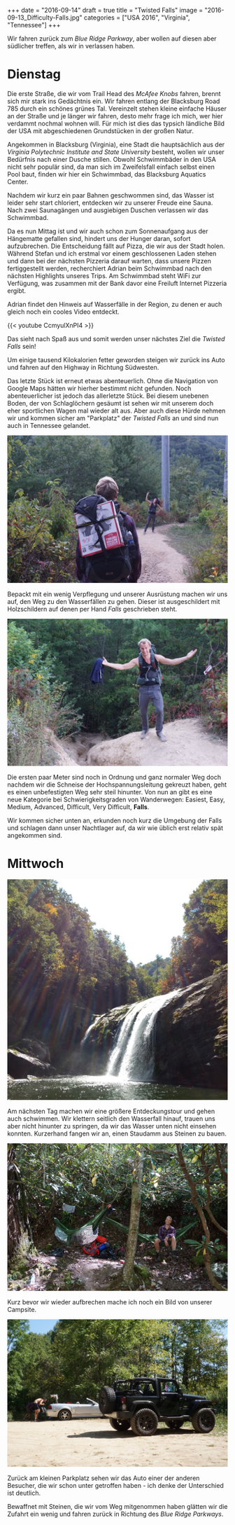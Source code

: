 +++
date = "2016-09-14"
draft = true
title = "Twisted Falls"
image = "2016-09-13_Difficulty-Falls.jpg"
categories = ["USA 2016", "Virginia", "Tennessee"]
+++

Wir fahren zurück zum *Blue Ridge Parkway*, aber wollen auf diesen
aber südlicher treffen, als wir in verlassen haben.

# Dienstag

Die erste Straße, die wir vom Trail Head des *McAfee Knobs* fahren,
brennt sich mir stark ins Gedächtnis ein.
Wir fahren entlang der Blacksburg Road 785 durch ein schönes grünes Tal.
Vereinzelt stehen kleine einfache Häuser an der Straße und je länger
wir fahren, desto mehr frage ich mich, wer hier verdammt nochmal wohnen will.
Für mich ist dies das typsich ländliche Bild der USA mit abgeschiedenen
Grundstücken in der großen Natur.

Angekommen in Blacksburg (Virginia), eine Stadt die hauptsächlich aus der
*Virginia Polytechnic Institute and State University* besteht,
wollen wir unser Bedürfnis nach einer Dusche stillen.
Obwohl Schwimmbäder in den USA nicht sehr populär sind,
da man sich im Zweifelsfall einfach selbst einen Pool baut,
finden wir hier ein Schwimmbad, das Blacksburg Aquatics Center.

Nachdem wir kurz ein paar Bahnen geschwommen sind, das Wasser
ist leider sehr start chloriert, entdecken wir zu unserer
Freude eine Sauna.
Nach zwei Saunagängen und ausgiebigen Duschen verlassen wir das Schwimmbad.

Da es nun Mittag ist und wir auch schon zum Sonnenaufgang aus der
Hängematte gefallen sind, hindert uns der Hunger daran, sofort aufzubrechen.
Die Entscheidung fällt auf Pizza, die wir aus der Stadt holen.
Während Stefan und ich erstmal vor einem geschlossenen Laden stehen
und dann bei der nächsten Pizzeria darauf warten, dass unsere Pizzen
fertiggestellt werden,
recherchiert Adrian beim Schwimmbad nach den nächsten Highlights unseres Trips.
Am Schwimmbad steht WiFi zur Verfügung, was zusammen mit der Bank davor
eine Freiluft Internet Pizzeria ergibt.

Adrian findet den Hinweis auf Wasserfälle in der Region, zu denen er auch
gleich noch ein cooles Video entdeckt.

{{< youtube CcmyulXnPI4 >}}

Das sieht nach Spaß aus
und somit werden unser nächstes Ziel die *Twisted Falls* sein!

Um einige tausend Kilokalorien fetter geworden steigen wir zurück ins
Auto und fahren auf den Highway in Richtung Südwesten.

Das letzte Stück ist erneut etwas abenteuerlich. Ohne die Navigation von
Google Maps hätten wir hierher bestimmt nicht gefunden.
Noch abenteuerlicher ist jedoch das allerletzte Stück.
Bei diesem unebenen Boden, der von Schlaglöchern gesäumt ist sehen wir
mit unserem doch eher sportlichen Wagen mal wieder alt aus.
Aber auch diese Hürde nehmen wir und kommen sicher am "Parkplatz"
der *Twisted Falls* an und sind nun auch in Tennessee gelandet.

![Verpflegung Pizza](/images/2016-09-13_Verpflegung-Pizza.jpg)

Bepackt mit ein wenig Verpflegung und unserer Ausrüstung machen wir uns
auf, den Weg zu den Wasserfällen zu gehen.
Dieser ist ausgeschildert mit Holzschildern auf denen per Hand *Falls*
geschrieben steht.

![Difficulty Falls](/images/2016-09-13_Difficulty-Falls.jpg)

Die ersten paar Meter sind noch in Ordnung und ganz normaler Weg doch
nachdem wir die Schneise der Hochspannungsleitung gekreuzt haben,
geht es einen unbefestigten Weg sehr steil hinunter.
Von nun an gibt es eine neue Kategorie bei Schwierigkeitsgraden von Wanderwegen:
Easiest, Easy, Medium, Advanced, Difficult, Very Difficult, **Falls**.

Wir kommen sicher unten an, erkunden noch kurz die Umgebung der Falls und
schlagen dann unser Nachtlager auf, da wir wie üblich erst relativ spät
angekommen sind.

# Mittwoch

![Falls](/images/2016-09-14_Falls.jpg)

Am nächsten Tag machen wir eine größere Entdeckungstour und gehen auch schwimmen.
Wir klettern seitlich den Wasserfall hinauf, trauen uns aber nicht hinunter
zu springen, da wir das Wasser unten nicht einsehen konnten.
Kurzerhand fangen wir an, einen Staudamm aus Steinen zu bauen.

![Campsite](/images/2016-09-14_Campsite.jpg)

Kurz bevor wir wieder aufbrechen mache ich noch ein Bild von unserer
Campsite.

![Convertible vs Jeep](/images/2016-09-14_Convertible-Vs-Jeep.jpg)

Zurück am kleinen Parkplatz sehen wir das Auto einer der anderen
Besucher, die wir schon unter getroffen haben -
ich denke der Unterschied ist deutlich.

Bewaffnet mit Steinen, die wir vom Weg mitgenommen haben glätten wir die
Zufahrt ein wenig und fahren zurück in Richtung des *Blue Ridge Parkways*.
